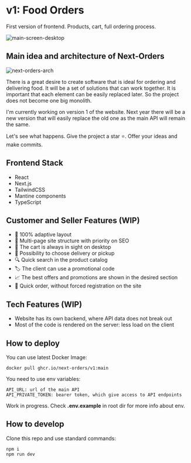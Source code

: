 # v1: Food Orders
First version of frontend. Products, cart, full ordering process.

![main-screen-desktop](https://v1.next-orders.org/static/main-screen-desktop.jpg)

## Main idea and architecture of Next-Orders

![next-orders-arch](https://v1.next-orders.org/static/next-orders-arch.png)

There is a great desire to create software that is ideal for ordering and delivering food.
It will be a set of solutions that can work together. It is important that each element can be easily replaced later.
So the project does not become one big monolith.

I'm currently working on version 1 of the website. Next year there will be a new version that will easily replace the old one as the main API will remain the same.

Let's see what happens. Give the project a star ⭐. Offer your ideas and make commits.

## Frontend Stack

- React
- Next.js
- TailwindCSS
- Mantine components
- TypeScript

## Customer and Seller Features (WIP)

- 📱 100% adaptive layout
- 🤹 Multi-page site structure with priority on SEO
- 🛒 The cart is always in sight on desktop
- 🚚 Possibility to choose delivery or pickup
- 🔍 Quick search in the product catalog
- 🏷️ The client can use a promotional code
- 📈 The best offers and promotions are shown in the desired section
- 🏁 Quick order, without forced registration on the site

## Tech Features (WIP)

- Website has its own backend, where API data does not break out
- Most of the code is rendered on the server: less load on the client

## How to deploy

You can use latest Docker Image:

```shell
docker pull ghcr.io/next-orders/v1:main
```

You need to use env variables:

```text
API_URL: url of the main API
API_PRIVATE_TOKEN: bearer token, which give access to API endpoints
```

Work in progress. Check **.env.example** in root dir for more info about env.

## How to develop

Clone this repo and use standard commands:

```shell
npm i
npm run dev
```
